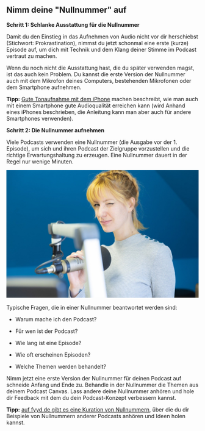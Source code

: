 ## Nimm deine "Nullnummer" auf

**Schritt 1: Schlanke Ausstattung für die Nullnummer**

Damit du den Einstieg in das Aufnehmen von Audio nicht vor dir herschiebst (Stichwort: Prokrastination), nimmst du jetzt schonmal eine erste (kurze) Episode auf, um dich mit Technik und dem Klang deiner Stimme im Podcast vertraut zu machen.

Wenn du noch nicht die Ausstattung hast, die du später verwenden magst, ist das auch kein Problem. Du kannst die erste Version der Nullnummer auch mit dem Mikrofon deines Computers, bestehenden Mikrofonen oder dem Smartphone aufnehmen.

**Tipp:** [Gute Tonaufnahme mit dem iPhone](https://leonidlezner.de/gute-tonaufnahme-mit-dem-iphone-machen/) machen beschreibt, wie man auch mit einem Smartphone gute Audioqualität erreichen kann (wird Anhand eines iPhones beschrieben, die Anleitung kann man aber auch für andere Smartphones verwenden).

**Schritt 2: Die Nullnummer aufnehmen**

Viele Podcasts verwenden eine Nullnummer (die Ausgabe vor der 1. Episode), um sich und ihren Podcast der Zielgruppe vorzustellen und die richtige Erwartungshaltung zu erzeugen. Eine Nullnummer dauert in der Regel nur wenige Minuten.

![](./images/kata-4-podcastaufnahme.jpg)

Typische Fragen, die in einer Nullnummer beantwortet werden sind:

- Warum mache ich den Podcast?

- Für wen ist der Podcast?

- Wie lang ist eine Episode?

- Wie oft erscheinen Episoden?

- Welche Themen werden behandelt?

Nimm jetzt eine erste Version der Nullnummer für deinen Podcast auf schneide Anfang und Ende zu. Behandle in der Nullnummer die Themen aus deinem Podcast Canvas. Lass andere deine Nullnummer anhören und hole dir Feedback mit dem du dein Podcast-Konzept verbessern kannst.

**Tipp:** [auf fyyd.de gibt es eine Kuration von Nullnummern](https://fyyd.de/user/hoersuppe/curation/nullnummern?page=0), über die du dir Beispiele von Nullnummern anderer Podcasts anhören und Ideen holen kannst.

